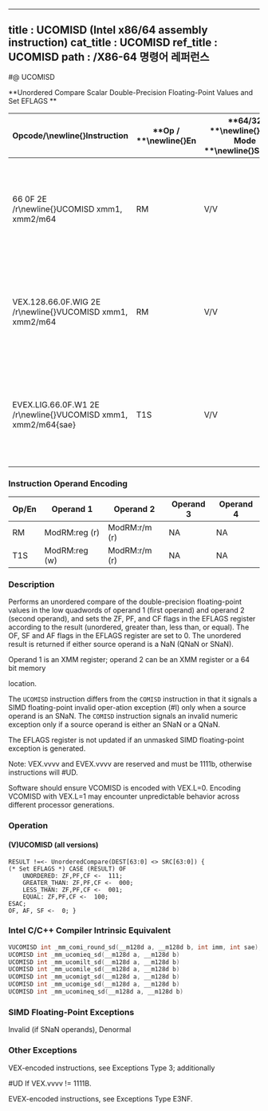 ----------------------------
title : UCOMISD (Intel x86/64 assembly instruction)
cat_title : UCOMISD
ref_title : UCOMISD
path : /X86-64 명령어 레퍼런스
----------------------------
#@ UCOMISD

**Unordered Compare Scalar Double-Precision Floating-Point Values and Set EFLAGS **

|**Opcode/**\newline{}**Instruction**|**Op / **\newline{}**En**|**64/32 **\newline{}**bit Mode **\newline{}**Support**|**CPUID **\newline{}**Feature **\newline{}**Flag**|**Description**|
|------------------------------------|-------------------------|------------------------------------------------------|--------------------------------------------------|---------------|
|66 0F 2E /r\newline{}UCOMISD xmm1, xmm2/m64|RM|V/V|SSE2|Compare low double-precision floating-point values in xmm1 and xmm2/mem64 and set the EFLAGS flags accordingly.|
|VEX.128.66.0F.WIG 2E /r\newline{}VUCOMISD xmm1, xmm2/m64|RM|V/V|AVX|Compare low double-precision floating-point values in xmm1 and xmm2/mem64 and set the EFLAGS flags accordingly.|
|EVEX.LIG.66.0F.W1 2E /r\newline{}VUCOMISD xmm1, xmm2/m64{sae}|T1S|V/V|AVX512F|Compare low double-precision floating-point values in xmm1 and xmm2/m64 and set the EFLAGS flags accordingly.|
### Instruction Operand Encoding


|Op/En|Operand 1|Operand 2|Operand 3|Operand 4|
|-----|---------|---------|---------|---------|
|RM|ModRM:reg (r)|ModRM:r/m (r)|NA|NA|
|T1S|ModRM:reg (w)|ModRM:r/m (r)|NA|NA|
### Description


Performs an unordered compare of the double-precision floating-point values in the low quadwords of operand 1 (first operand) and operand 2 (second operand), and sets the ZF, PF, and CF flags in the EFLAGS register according to the result (unordered, greater than, less than, or equal). The OF, SF and AF flags in the EFLAGS register are set to 0. The unordered result is returned if either source operand is a NaN (QNaN or SNaN).

Operand 1 is an XMM register; operand 2 can be an XMM register or a 64 bit memory

location. 

The `UCOMISD` instruction differs from the `COMISD` instruction in that it signals a SIMD floating-point invalid oper-ation exception (#I) only when a source operand is an SNaN. The `COMISD` instruction signals an invalid numeric exception only if a source operand is either an SNaN or a QNaN.

The EFLAGS register is not updated if an unmasked SIMD floating-point exception is generated.

Note: VEX.vvvv and EVEX.vvvv are reserved and must be 1111b, otherwise instructions will #UD.

Software should ensure VCOMISD is encoded with VEX.L=0. Encoding VCOMISD with VEX.L=1 may encounter unpredictable behavior across different processor generations.


### Operation
#### (V)UCOMISD (all versions)
```info-verb
RESULT != <-  UnorderedCompare(DEST[63:0] <> SRC[63:0]) {
(* Set EFLAGS *) CASE (RESULT) OF
    UNORDERED: ZF,PF,CF <-   111;
    GREATER_THAN: ZF,PF,CF  <-  000;
    LESS_THAN: ZF,PF,CF  <-  001;
    EQUAL: ZF,PF,CF <-   100;
ESAC;
OF, AF, SF  <-  0; }
```

### Intel C/C++ Compiler Intrinsic Equivalent

```cpp
VUCOMISD int _mm_comi_round_sd(__m128d a, __m128d b, int imm, int sae); 
UCOMISD int _mm_ucomieq_sd(__m128d a, __m128d b)
UCOMISD int _mm_ucomilt_sd(__m128d a, __m128d b)
UCOMISD int _mm_ucomile_sd(__m128d a, __m128d b)
UCOMISD int _mm_ucomigt_sd(__m128d a, __m128d b)
UCOMISD int _mm_ucomige_sd(__m128d a, __m128d b)
UCOMISD int _mm_ucomineq_sd(__m128d a, __m128d b)
```
### SIMD Floating-Point Exceptions


Invalid (if SNaN operands), Denormal

### Other Exceptions


VEX-encoded instructions, see Exceptions Type 3; additionally

#UD If VEX.vvvv != 1111B.

EVEX-encoded instructions, see Exceptions Type E3NF.

